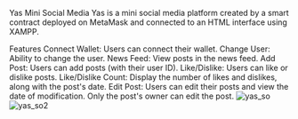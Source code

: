 Yas Mini Social Media
Yas is a mini social media platform created by a smart contract deployed on MetaMask and connected to an HTML interface using XAMPP.

Features
Connect Wallet: Users can connect their wallet.
Change User: Ability to change the user.
News Feed: View posts in the news feed.
Add Post: Users can add posts (with their user ID).
Like/Dislike: Users can like or dislike posts.
Like/Dislike Count: Display the number of likes and dislikes, along with the post's date.
Edit Post: Users can edit their posts and view the date of modification. Only the post's owner can edit the post.
![yas_so](https://github.com/user-attachments/assets/278f84ec-e17c-4441-b97c-50ff26bc2e60)
![yas_so2](https://github.com/user-attachments/assets/dda515ce-6a55-4d0e-87d1-15e80743f133)
